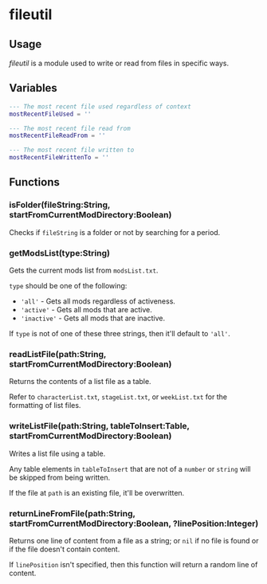 # fileutil

## Usage

*fileutil* is a module used to write or read from files in specific ways.

## Variables

```lua
--- The most recent file used regardless of context
mostRecentFileUsed = ''

--- The most recent file read from
mostRecentFileReadFrom = ''

--- The most recent file written to
mostRecentFileWrittenTo = ''
```

## Functions

### isFolder(fileString:String, startFromCurrentModDirectory:Boolean)

Checks if `fileString` is a folder or not by searching for a period.

### getModsList(type:String)

Gets the current mods list from `modsList.txt`.

`type` should be one of the following:

* `'all'` - Gets all mods regardless of activeness.
* `'active'` - Gets all mods that are active.
* `'inactive'` - Gets all mods that are inactive.

If `type` is not of one of these three strings, then it'll default to `'all'`.

### readListFile(path:String, startFromCurrentModDirectory:Boolean)

Returns the contents of a list file as a table.

Refer to `characterList.txt`, `stageList.txt`, or `weekList.txt` for the formatting of list files.

### writeListFile(path:String, tableToInsert:Table, startFromCurrentModDirectory:Boolean)

Writes a list file using a table.

Any table elements in `tableToInsert` that are not of a `number` or `string` will be skipped from being written.

If the file at `path` is an existing file, it'll be overwritten.

### returnLineFromFile(path:String, startFromCurrentModDirectory:Boolean, ?linePosition:Integer)

Returns one line of content from a file as a string; or `nil` if no file is found or if the file doesn't contain content.

If `linePosition` isn't specified, then this function will return a random line of content.
